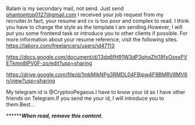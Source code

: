 Balam is my secondary mail, not send. Just send phantomtop0127@gmail.com
I received your job request from my recruiter.In fact, your resume and cv is too poor and complex to read.
I think you have to change the style as the template I am sending.However, I will put you some frontend task or introduce you to other clients if possible.
For more information about your resume reference, visit the following sites.
https://laborx.com/freelancers/users/id47113

https://docs.google.com/document/d/13dq6fH91W3dP3qhqZhl18fxOzexPVETkmn8lPV0F-zo/edit?usp=sharing

https://drive.google.com/file/d/1mkMjkNPg3RMDL04FBjpw4F9BMRV8MV6n/view?usp=sharing

My telegram id is @CryptooPegasus.I have to know your id as I have other friends on Telegram.If you send me your id, I will introduce you to them.Best...

***************When read, remove this content.*********

